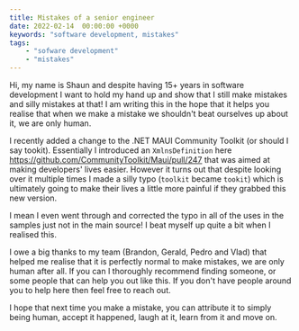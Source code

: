 ```yaml
---
title: Mistakes of a senior engineer
date: 2022-02-14  00:00:00 +0000
keywords: "software development, mistakes"
tags:
    - "sofware development"
    - "mistakes"
---
```


Hi, my name is Shaun and despite having 15+ years in software development I want to hold my hand up and show that I still make mistakes and silly mistakes at that! I am writing this in the hope that it helps you realise that when we make a mistake we shouldn't beat ourselves up about it, we are only human.

I recently added a change to the .NET MAUI Community Toolkit (or should I say tookit). Essentially I introduced an `XmlnsDefinition` here https://github.com/CommunityToolkit/Maui/pull/247 that was aimed at making developers' lives easier. However it turns out that despite looking over it multiple times I made a silly typo (`toolkit` became `tookit`) which is ultimately going to make their lives a little more painful if they grabbed this new version.

I mean I even went through and corrected the typo in all of the uses in the samples just not in the main source! I beat myself up quite a bit when I realised this.

I owe a big thanks to my team (Brandon, Gerald, Pedro and Vlad) that helped me realise that it is perfectly normal to make mistakes, we are only human after all. If you can I thoroughly recommend finding someone, or some people that can help you out like this. If you don't have people around you to help here then feel free to reach out.

I hope that next time you make a mistake, you can attribute it to simply being human, accept it happened, laugh at it, learn from it and move on.